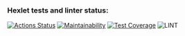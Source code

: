 ### Hexlet tests and linter status:
[![Actions Status](https://github.com/ruslanmsk/frontend-project-lvl3/workflows/hexlet-check/badge.svg)](https://github.com/ruslanmsk/frontend-project-lvl3/actions)
[![Maintainability](https://api.codeclimate.com/v1/badges/ebe225d2fa7e60efdca3/maintainability)](https://codeclimate.com/github/ruslanmsk/frontend-project-lvl3/maintainability)
[![Test Coverage](https://api.codeclimate.com/v1/badges/ebe225d2fa7e60efdca3/test_coverage)](https://codeclimate.com/github/ruslanmsk/frontend-project-lvl3/test_coverage)
![LINT](https://github.com/ruslanmsk/frontend-project-lvl3/workflows/LINT/badge.svg?branch=master)
